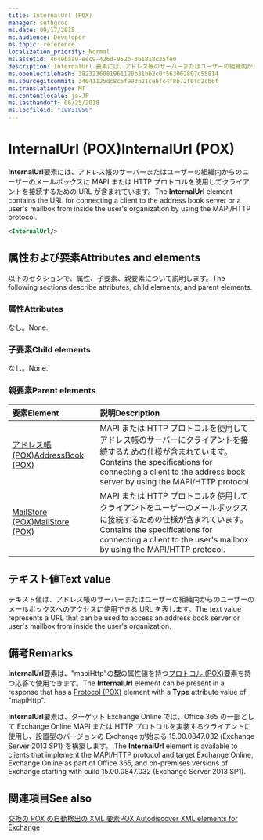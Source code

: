 ```yaml
---
title: InternalUrl (POX)
manager: sethgros
ms.date: 09/17/2015
ms.audience: Developer
ms.topic: reference
localization_priority: Normal
ms.assetid: 4649baa9-eec9-426d-952b-361818c25fe0
description: InternalUrl 要素には、アドレス帳のサーバーまたはユーザーの組織内からのユーザーのメールボックスに MAPI または HTTP プロトコルを使用してクライアントを接続するための URL が含まれています。
ms.openlocfilehash: 3823236081961128b31bb2c0f563062897c55814
ms.sourcegitcommit: 34041125dc8c5f993b21cebfc4f8b72f0fd2cb6f
ms.translationtype: MT
ms.contentlocale: ja-JP
ms.lasthandoff: 06/25/2018
ms.locfileid: "19831950"
---
```

# <a name="internalurl-pox"></a><span data-ttu-id="d2fd7-103">InternalUrl (POX)</span><span class="sxs-lookup"><span data-stu-id="d2fd7-103">InternalUrl (POX)</span></span>

<span data-ttu-id="d2fd7-104">**InternalUrl**要素には、アドレス帳のサーバーまたはユーザーの組織内からのユーザーのメールボックスに MAPI または HTTP プロトコルを使用してクライアントを接続するための URL が含まれています。</span><span class="sxs-lookup"><span data-stu-id="d2fd7-104">The **InternalUrl** element contains the URL for connecting a client to the address book server or a user's mailbox from inside the user's organization by using the MAPI/HTTP protocol.</span></span> 
  
```XML
<InternalUrl/>
```

## <a name="attributes-and-elements"></a><span data-ttu-id="d2fd7-105">属性および要素</span><span class="sxs-lookup"><span data-stu-id="d2fd7-105">Attributes and elements</span></span>

<span data-ttu-id="d2fd7-106">以下のセクションで、属性、子要素、親要素について説明します。</span><span class="sxs-lookup"><span data-stu-id="d2fd7-106">The following sections describe attributes, child elements, and parent elements.</span></span>
  
### <a name="attributes"></a><span data-ttu-id="d2fd7-107">属性</span><span class="sxs-lookup"><span data-stu-id="d2fd7-107">Attributes</span></span>

<span data-ttu-id="d2fd7-108">なし。</span><span class="sxs-lookup"><span data-stu-id="d2fd7-108">None.</span></span>
  
### <a name="child-elements"></a><span data-ttu-id="d2fd7-109">子要素</span><span class="sxs-lookup"><span data-stu-id="d2fd7-109">Child elements</span></span>

<span data-ttu-id="d2fd7-110">なし。</span><span class="sxs-lookup"><span data-stu-id="d2fd7-110">None.</span></span>
  
### <a name="parent-elements"></a><span data-ttu-id="d2fd7-111">親要素</span><span class="sxs-lookup"><span data-stu-id="d2fd7-111">Parent elements</span></span>

|<span data-ttu-id="d2fd7-112">**要素**</span><span class="sxs-lookup"><span data-stu-id="d2fd7-112">**Element**</span></span>|<span data-ttu-id="d2fd7-113">**説明**</span><span class="sxs-lookup"><span data-stu-id="d2fd7-113">**Description**</span></span>|
|:-----|:-----|
|[<span data-ttu-id="d2fd7-114">アドレス帳 (POX)</span><span class="sxs-lookup"><span data-stu-id="d2fd7-114">AddressBook (POX)</span></span>](addressbook-pox.md) <br/> |<span data-ttu-id="d2fd7-115">MAPI または HTTP プロトコルを使用してアドレス帳のサーバーにクライアントを接続するための仕様が含まれています。</span><span class="sxs-lookup"><span data-stu-id="d2fd7-115">Contains the specifications for connecting a client to the address book server by using the MAPI/HTTP protocol.</span></span>  <br/> |
|[<span data-ttu-id="d2fd7-116">MailStore (POX)</span><span class="sxs-lookup"><span data-stu-id="d2fd7-116">MailStore (POX)</span></span>](mailstore-pox.md) <br/> |<span data-ttu-id="d2fd7-117">MAPI または HTTP プロトコルを使用してクライアントをユーザーのメールボックスに接続するための仕様が含まれています。</span><span class="sxs-lookup"><span data-stu-id="d2fd7-117">Contains the specifications for connecting a client to the user's mailbox by using the MAPI/HTTP protocol.</span></span>  <br/> |
   
## <a name="text-value"></a><span data-ttu-id="d2fd7-118">テキスト値</span><span class="sxs-lookup"><span data-stu-id="d2fd7-118">Text value</span></span>

<span data-ttu-id="d2fd7-119">テキスト値は、アドレス帳のサーバーまたはユーザーの組織内からのユーザーのメールボックスへのアクセスに使用できる URL を表します。</span><span class="sxs-lookup"><span data-stu-id="d2fd7-119">The text value represents a URL that can be used to access an address book server or user's mailbox from inside the user's organization.</span></span>
  
## <a name="remarks"></a><span data-ttu-id="d2fd7-120">備考</span><span class="sxs-lookup"><span data-stu-id="d2fd7-120">Remarks</span></span>

<span data-ttu-id="d2fd7-121">**InternalUrl**要素は、"mapiHttp"の**型**の属性値を持つ[プロトコル (POX)](protocol-pox.md)要素を持つ応答で使用できます。</span><span class="sxs-lookup"><span data-stu-id="d2fd7-121">The **InternalUrl** element can be present in a response that has a [Protocol (POX)](protocol-pox.md) element with a **Type** attribute value of "mapiHttp".</span></span> 
  
<span data-ttu-id="d2fd7-122">**InternalUrl**要素は、ターゲット Exchange Online では、Office 365 の一部として Exchange Online MAPI または HTTP プロトコルを実装するクライアントに使用し、設置型のバージョンの Exchange が始まる 15.00.0847.032 (Exchange Server 2013 SP1) を構築します。.</span><span class="sxs-lookup"><span data-stu-id="d2fd7-122">The **InternalUrl** element is available to clients that implement the MAPI/HTTP protocol and target Exchange Online, Exchange Online as part of Office 365, and on-premises versions of Exchange starting with build 15.00.0847.032 (Exchange Server 2013 SP1).</span></span> 
  
## <a name="see-also"></a><span data-ttu-id="d2fd7-123">関連項目</span><span class="sxs-lookup"><span data-stu-id="d2fd7-123">See also</span></span>



[<span data-ttu-id="d2fd7-124">交換の POX の自動検出の XML 要素</span><span class="sxs-lookup"><span data-stu-id="d2fd7-124">POX Autodiscover XML elements for Exchange</span></span>](pox-autodiscover-xml-elements-for-exchange.md)

